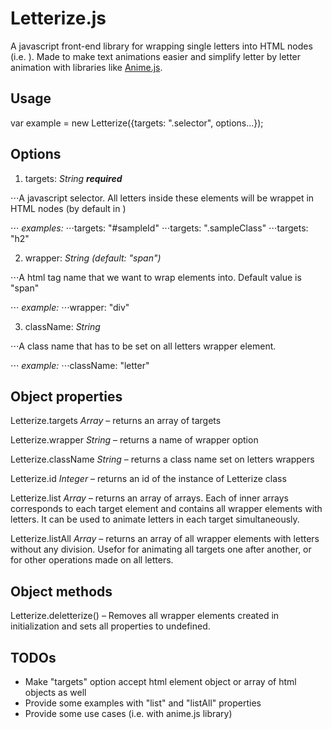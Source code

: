 # Letterize.js

A javascript front-end library for wrapping single letters into HTML nodes (i.e. <span></span>). Made to make text animations easier and simplify letter by letter animation with libraries like [Anime.js](https://github.com/juliangarnier/anime/).

## Usage

var example = new Letterize({targets: ".selector", options...});

## Options

1. targets: _String **required**_

⋅⋅⋅A javascript selector. All letters inside these elements will be wrappet in HTML nodes (by default in <span></span>)

⋅⋅⋅ _examples:_
⋅⋅⋅targets: "#sampleId"
⋅⋅⋅targets: ".sampleClass"
⋅⋅⋅targets: "h2"

2. wrapper: _String (default: "span")_

⋅⋅⋅A html tag name that we want to wrap elements into. Default value is "span"

⋅⋅⋅ _example:_
⋅⋅⋅wrapper: "div"

3. className: _String_

⋅⋅⋅A class name that has to be set on all letters wrapper element.

⋅⋅⋅ _example:_
⋅⋅⋅className: "letter"

## Object properties

Letterize.targets _Array_ – returns an array of targets

Letterize.wrapper _String_ – returns a name of wrapper option

Letterize.className _String_ – returns a class name set on letters wrappers

Letterize.id _Integer_ – returns an id of the instance of Letterize class

Letterize.list _Array_ – returns an array of arrays. Each of inner arrays corresponds to each target element and contains all wrapper elements with letters. It can be used to animate letters in each target simultaneously.

Letterize.listAll _Array_ – returns an array of all wrapper elements with letters without any division. Usefor for animating all targets one after another, or for other operations made on all letters.

## Object methods

Letterize.deletterize() – Removes all wrapper elements created in initialization and sets all properties to undefined.

## TODOs

- Make "targets" option accept html element object or array of html objects as well
- Provide some examples with "list" and "listAll" properties
- Provide some use cases (i.e. with anime.js library)
